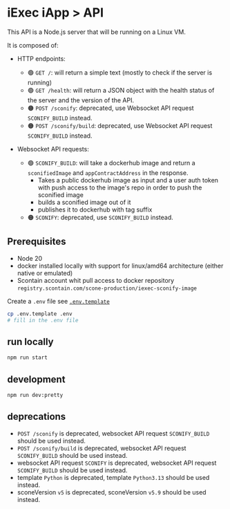 # iExec iApp > API

This API is a Node.js server that will be running on a Linux VM.

It is composed of:

- HTTP endpoints:

  - 🟢 `GET /`: will return a simple text (mostly to check if the server is
    running)
  - 🟢 `GET /health`: will return a JSON object with the health status of the
    server and the version of the API.
  - 🟠 `POST /sconify`: deprecated, use Websocket API request `SCONIFY_BUILD`
    instead.
  - 🟠 `POST /sconify/build`: deprecated, use Websocket API request
    `SCONIFY_BUILD` instead.

- Websocket API requests:
  - 🟢 `SCONIFY_BUILD`: will take a dockerhub image and return a
    `sconifiedImage` and `appContractAddress` in the response.
    - Takes a public dockerhub image as input and a user auth token with push
      access to the image's repo in order to push the sconified image
    - builds a sconified image out of it
    - publishes it to dockerhub with tag suffix
  - 🟠 `SCONIFY`: deprecated, use `SCONIFY_BUILD` instead.

## Prerequisites

- Node 20
- docker installed locally with support for linux/amd64 architecture (either
  native or emulated)
- Scontain account whit pull access to docker repository
  `registry.scontain.com/scone-production/iexec-sconify-image`

Create a `.env` file see [`.env.template`](.env.template)

```sh
cp .env.template .env
# fill in the .env file
```

## run locally

```sh
npm run start
```

## development

```sh
npm run dev:pretty
```

## deprecations

- `POST /sconify` is deprecated, websocket API request `SCONIFY_BUILD` should be
  used instead.
- `POST /sconify/build` is deprecated, websocket API request `SCONIFY_BUILD`
  should be used instead.
- websocket API request `SCONIFY` is deprecated, websocket API request
  `SCONIFY_BUILD` should be used instead.
- template `Python` is deprecated, template `Python3.13` should be used instead.
- sconeVersion `v5` is deprecated, sconeVersion `v5.9` should be used instead.
